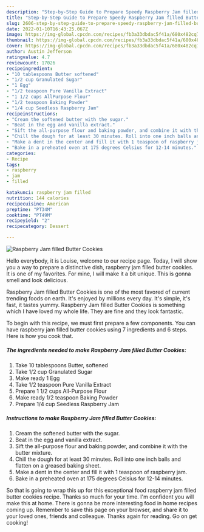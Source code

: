 ```yaml
---
description: "Step-by-Step Guide to Prepare Speedy Raspberry Jam filled Butter Cookies"
title: "Step-by-Step Guide to Prepare Speedy Raspberry Jam filled Butter Cookies"
slug: 2606-step-by-step-guide-to-prepare-speedy-raspberry-jam-filled-butter-cookies
date: 2022-01-10T16:43:25.067Z
image: https://img-global.cpcdn.com/recipes/fb3a33dbdac5f41a/680x482cq70/raspberry-jam-filled-butter-cookies-recipe-main-photo.jpg
thumbnail: https://img-global.cpcdn.com/recipes/fb3a33dbdac5f41a/680x482cq70/raspberry-jam-filled-butter-cookies-recipe-main-photo.jpg
cover: https://img-global.cpcdn.com/recipes/fb3a33dbdac5f41a/680x482cq70/raspberry-jam-filled-butter-cookies-recipe-main-photo.jpg
author: Austin Jefferson
ratingvalue: 4.7
reviewcount: 17026
recipeingredient:
- "10 tablespoons Butter softened"
- "1/2 cup Granulated Sugar"
- "1 Egg"
- "1/2 teaspoon Pure Vanilla Extract"
- "1 1/2 cups AllPurpose Flour"
- "1/2 teaspoon Baking Powder"
- "1/4 cup Seedless Raspberry Jam"
recipeinstructions:
- "Cream the softened butter with the sugar."
- "Beat in the egg and vanilla extract."
- "Sift the all-purpose flour and baking powder, and combine it with the butter mixture."
- "Chill the dough for at least 30 minutes. Roll into one inch balls and flatten on a greased baking sheet."
- "Make a dent in the center and fill it with 1 teaspoon of raspberry jam."
- "Bake in a preheated oven at 175 degrees Celsius for 12-14 minutes."
categories:
- Recipe
tags:
- raspberry
- jam
- filled

katakunci: raspberry jam filled 
nutrition: 144 calories
recipecuisine: American
preptime: "PT34M"
cooktime: "PT49M"
recipeyield: "2"
recipecategory: Dessert

---
```



![Raspberry Jam filled Butter Cookies](https://img-global.cpcdn.com/recipes/fb3a33dbdac5f41a/680x482cq70/raspberry-jam-filled-butter-cookies-recipe-main-photo.jpg)

Hello everybody, it is Louise, welcome to our recipe page. Today, I will show you a way to prepare a distinctive dish, raspberry jam filled butter cookies. It is one of my favorites. For mine, I will make it a bit unique. This is gonna smell and look delicious.



Raspberry Jam filled Butter Cookies is one of the most favored of current trending foods on earth. It's enjoyed by millions every day. It's simple, it's fast, it tastes yummy. Raspberry Jam filled Butter Cookies is something which I have loved my whole life. They are fine and they look fantastic.


To begin with this recipe, we must first prepare a few components. You can have raspberry jam filled butter cookies using 7 ingredients and 6 steps. Here is how you cook that.

<!--inarticleads1-->

##### The ingredients needed to make Raspberry Jam filled Butter Cookies:

1. Take 10 tablespoons Butter, softened
1. Take 1/2 cup Granulated Sugar
1. Make ready 1 Egg
1. Take 1/2 teaspoon Pure Vanilla Extract
1. Prepare 1 1/2 cups All-Purpose Flour
1. Make ready 1/2 teaspoon Baking Powder
1. Prepare 1/4 cup Seedless Raspberry Jam




<!--inarticleads2-->

##### Instructions to make Raspberry Jam filled Butter Cookies:

1. Cream the softened butter with the sugar.
1. Beat in the egg and vanilla extract.
1. Sift the all-purpose flour and baking powder, and combine it with the butter mixture.
1. Chill the dough for at least 30 minutes. Roll into one inch balls and flatten on a greased baking sheet.
1. Make a dent in the center and fill it with 1 teaspoon of raspberry jam.
1. Bake in a preheated oven at 175 degrees Celsius for 12-14 minutes.




So that is going to wrap this up for this exceptional food raspberry jam filled butter cookies recipe. Thanks so much for your time. I'm confident you will make this at home. There is gonna be more interesting food in home recipes coming up. Remember to save this page on your browser, and share it to your loved ones, friends and colleague. Thanks again for reading. Go on get cooking!
